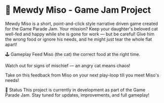 <h1>🐾 Mewdy Miso - Game Jam Project</h1>
Mewdy Miso is a short, point-and-click style narrative driven game created for the Game Parade Jam. Your mission? Keep your daughter's beloved cat well-fed and happy while she is gone for work — but be careful! Give him the wrong food or ignore his needs, and he might just tear the whole flat apart!

🕹️ Gameplay
Feed Miso (the cat) the correct food at the right time.

Watch out for signs of mischief — an angry cat means chaos!

Take on this feedback from Miso on your next play-loop till you meet Miso's needs!

🔧 Status
This project is currently in development as part of the Game Parade Jam. Stay tuned for updates, improvements, and full gameplay!
